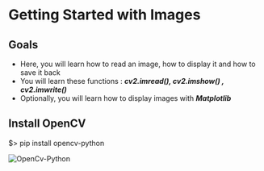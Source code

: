 
# Getting Started with Images

## Goals

+ Here, you will learn how to read an image, how to display it and how to save it back
+ You will learn these functions : ***cv2.imread(), cv2.imshow() , cv2.imwrite()***
+ Optionally, you will learn how to display images with ***Matplotlib***

## Install OpenCV

$> pip install opencv-python

![OpenCv-Python](http://www.vorobotics.com/wiki/images/d/d0/Opencv-python.png)
